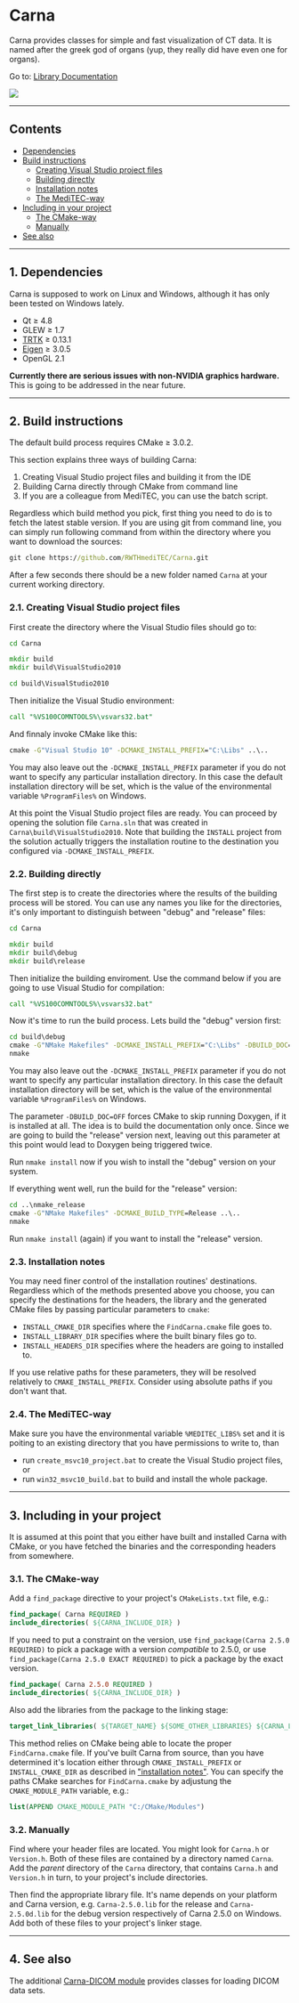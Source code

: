 Carna
========

Carna provides classes for simple and fast visualization of CT data.
It is named after the greek god of organs (yup, they really did have even one for organs).

Go to: [Library Documentation](https://rwthmeditec.github.io/Carna/)

<img src="https://rwthmeditec.github.io/Carna/XRay01.png">

---
## Contents

* [Dependencies](#1-dependencies)
* [Build instructions](#2-build-instructions)
	* [Creating Visual Studio project files](#21-creating-visual-studio-project-files)
	* [Building directly](#22-building-directly)
	* [Installation notes](#23-installation-notes)
	* [The MediTEC-way](#24-the-meditec-way)
* [Including in your project](#3-including-in-your-project)
	* [The CMake-way](#31-the-cmake-way)
	* [Manually](#32-manually)
* [See also](#4-see-also)
 
---
## 1. Dependencies

Carna is supposed to work on Linux and Windows,
although it has only been tested on Windows lately.

* Qt ≥ 4.8
* GLEW ≥ 1.7
* [TRTK](https://github.com/Haenisch/TRTK) ≥ 0.13.1
* [Eigen](http://eigen.tuxfamily.org/) ≥ 3.0.5
* OpenGL 2.1

**Currently there are serious issues with non-NVIDIA graphics hardware.**<br>
This is going to be addressed in the near future.

---
## 2. Build instructions

The default build process requires CMake ≥ 3.0.2.

This section explains three ways of building Carna:

1. Creating Visual Studio project files and building it from the IDE
2. Building Carna directly through CMake from command line
3. If you are a colleague from MediTEC, you can use the batch script.

Regardless which build method you pick,
first thing you need to do is to fetch the latest stable version.
If you are using git from command line,
you can simply run following command
from within the directory where you want to download the sources:

```bat
git clone https://github.com/RWTHmediTEC/Carna.git
```
    
After a few seconds there should be a new folder named `Carna`
at your current working directory.

### 2.1. Creating Visual Studio project files

First create the directory where the Visual Studio files should go to:

```bat
cd Carna

mkdir build
mkdir build\VisualStudio2010

cd build\VisualStudio2010
```
    
Then initialize the Visual Studio environment:

```bat
call "%VS100COMNTOOLS%\vsvars32.bat"
```
    
And finnaly invoke CMake like this:

```bat
cmake -G"Visual Studio 10" -DCMAKE_INSTALL_PREFIX="C:\Libs" ..\..
```
    
You may also leave out the `-DCMAKE_INSTALL_PREFIX` parameter
if you do not want to specify any particular installation directory.
In this case the default installation directory will be set,
which is the value of the environmental variable `%ProgramFiles%` on Windows.

At this point the Visual Studio project files are ready.
You can proceed by opening the solution file `Carna.sln`
that was created in `Carna\build\VisualStudio2010`.
Note that building the `INSTALL` project from the solution
actually triggers the installation routine
to the destination you configured via `-DCMAKE_INSTALL_PREFIX`.

### 2.2. Building directly

The first step is to create the directories
where the results of the building process will be stored.
You can use any names you like for the directories,
it's only important to distinguish between "debug" and "release" files:

```bat
cd Carna

mkdir build
mkdir build\debug
mkdir build\release
```

Then initialize the building enviroment.
Use the command below if you are going to use Visual Studio for compilation:

```bat
call "%VS100COMNTOOLS%\vsvars32.bat"
```
    
Now it's time to run the build process.
Lets build the "debug" version first:

```bat
cd build\debug
cmake -G"NMake Makefiles" -DCMAKE_INSTALL_PREFIX="C:\Libs" -DBUILD_DOC=OFF ..\..
nmake
```
    
You may also leave out the `-DCMAKE_INSTALL_PREFIX` parameter
if you do not want to specify any particular installation directory.
In this case the default installation directory will be set,
which is the value of the environmental variable `%ProgramFiles%` on Windows.

The parameter `-DBUILD_DOC=OFF` forces CMake to skip running Doxygen, if it is installed at all. The idea is to build the documentation only once. Since we are going to build the "release" version next, leaving out this parameter at this point would lead to Doxygen being triggered twice.

Run `nmake install` now if you wish to install the "debug" version on your system.

If everything went well,
run the build for the "release" version:

```bat
cd ..\nmake_release
cmake -G"NMake Makefiles" -DCMAKE_BUILD_TYPE=Release ..\..
nmake
```

Run `nmake install` (again) if you want to install the "release" version.

### 2.3. Installation notes

You may need finer control of the installation routines' destinations.
Regardless which of the methods presented above you choose,
you can specify the destinations for the
headers, the library and the generated CMake files
by passing particular parameters to `cmake`:

* `INSTALL_CMAKE_DIR` specifies where the `FindCarna.cmake` file goes to.
* `INSTALL_LIBRARY_DIR` specifies where the built binary files go to.
* `INSTALL_HEADERS_DIR` specifies where the headers are going to installed to.

If you use relative paths for these parameters,
they will be resolved relatively to `CMAKE_INSTALL_PREFIX`.
Consider using absolute paths if you don't want that.

### 2.4. The MediTEC-way

Make sure you have the environmental variable `%MEDITEC_LIBS%` set
and it is poiting to an existing directory that you have permissions to write to,
than

* run `create_msvc10_project.bat` to create the Visual Studio project files, or
* run `win32_msvc10_build.bat` to build and install the whole package.

---
## 3. Including in your project

It is assumed at this point that you either have built and installed Carna with CMake,
or you have fetched the binaries and the corresponding headers from somewhere.

### 3.1. The CMake-way

Add a `find_package` directive to your project's `CMakeLists.txt` file, e.g.:

```CMake
find_package( Carna REQUIRED )
include_directories( ${CARNA_INCLUDE_DIR} )
```

If you need to put a constraint on the version, use `find_package(Carna 2.5.0 REQUIRED)`
to pick a package with a version *compatible* to 2.5.0,
or use `find_package(Carna 2.5.0 EXACT REQUIRED)` to pick a package by the exact version.

```CMake
find_package( Carna 2.5.0 REQUIRED )
include_directories( ${CARNA_INCLUDE_DIR} )
```

Also add the libraries from the package to the linking stage:

```CMake
target_link_libraries( ${TARGET_NAME} ${SOME_OTHER_LIBRARIES} ${CARNA_LIBRARIES} )
```

This method relies on CMake being able to locate the proper `FindCarna.cmake` file.
If you've built Carna from source,
than you have determined it's location either through `CMAKE_INSTALL_PREFIX`
or `INSTALL_CMAKE_DIR` as described in ["installation notes"](#23-installation-notes).
You can specify the paths CMake searches for `FindCarna.cmake` by adjustung the
`CMAKE_MODULE_PATH` variable, e.g.:

```CMake
list(APPEND CMAKE_MODULE_PATH "C:/CMake/Modules")
```

### 3.2. Manually

Find where your header files are located. You might look for `Carna.h` or `Version.h`.
Both of these files are contained by a directory named `Carna`.
Add the *parent* directory of the `Carna` directory,
that contains `Carna.h` and `Version.h` in turn,
to your project's include directories.

Then find the appropriate library file.
It's name depends on your platform and Carna version,
e.g. `Carna-2.5.0.lib` for the release and `Carna-2.5.0d.lib`
for the debug version respectively of Carna 2.5.0 on Windows.
Add both of these files to your project's linker stage.

---
## 4. See also

The additional [Carna-DICOM module](https://github.com/RWTHmediTEC/Carna-DICOM)
provides classes for loading DICOM data sets.
